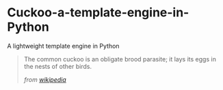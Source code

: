 # Cuckoo-a-template-engine-in-Python

A lightweight template engine in Python

> The common cuckoo is an obligate brood parasite; it lays its eggs in the nests of other birds.
> 
> *from* [*wikipedia*](https://en.wikipedia.org/wiki/Common_cuckoo)
